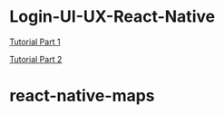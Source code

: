 # Login-UI-UX-React-Native

[Tutorial Part 1](https://youtu.be/zP5F9ITdMqg)

[Tutorial Part 2](https://youtu.be/JqYv4F-WujI)
# react-native-maps
